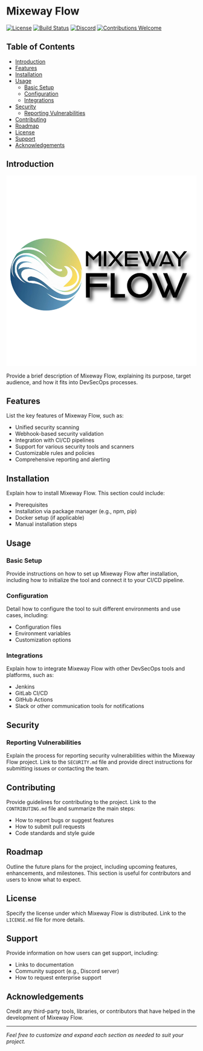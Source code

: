 # Mixeway Flow

[![License](https://img.shields.io/badge/license-YourLicense-blue.svg)](LICENSE.md)
[![Build Status](https://img.shields.io/github/actions/workflow/status/your-repo/mixeway-flow/build.yml)](https://github.com/your-repo/mixeway-flow/actions)
[![Discord](https://img.shields.io/discord/your-discord-id.svg)](https://discord.gg/76RY2Y82)
[![Contributions Welcome](https://img.shields.io/badge/contributions-welcome-brightgreen.svg)](CONTRIBUTING.md)

## Table of Contents

- [Introduction](#introduction)
- [Features](#features)
- [Installation](#installation)
- [Usage](#usage)
    - [Basic Setup](#basic-setup)
    - [Configuration](#configuration)
    - [Integrations](#integrations)
- [Security](#security)
    - [Reporting Vulnerabilities](#reporting-vulnerabilities)
- [Contributing](#contributing)
- [Roadmap](#roadmap)
- [License](#license)
- [Support](#support)
- [Acknowledgements](#acknowledgements)

## Introduction
![Mixeway Flow](.github/img/logo_vertical.png "a title")


Provide a brief description of Mixeway Flow, explaining its purpose, target audience, and how it fits into DevSecOps processes.

## Features

List the key features of Mixeway Flow, such as:

- Unified security scanning
- Webhook-based security validation
- Integration with CI/CD pipelines
- Support for various security tools and scanners
- Customizable rules and policies
- Comprehensive reporting and alerting

## Installation

Explain how to install Mixeway Flow. This section could include:

- Prerequisites
- Installation via package manager (e.g., npm, pip)
- Docker setup (if applicable)
- Manual installation steps

## Usage

### Basic Setup

Provide instructions on how to set up Mixeway Flow after installation, including how to initialize the tool and connect it to your CI/CD pipeline.

### Configuration

Detail how to configure the tool to suit different environments and use cases, including:

- Configuration files
- Environment variables
- Customization options

### Integrations

Explain how to integrate Mixeway Flow with other DevSecOps tools and platforms, such as:

- Jenkins
- GitLab CI/CD
- GitHub Actions
- Slack or other communication tools for notifications

## Security

### Reporting Vulnerabilities

Explain the process for reporting security vulnerabilities within the Mixeway Flow project. Link to the `SECURITY.md` file and provide direct instructions for submitting issues or contacting the team.

## Contributing

Provide guidelines for contributing to the project. Link to the `CONTRIBUTING.md` file and summarize the main steps:

- How to report bugs or suggest features
- How to submit pull requests
- Code standards and style guide

## Roadmap

Outline the future plans for the project, including upcoming features, enhancements, and milestones. This section is useful for contributors and users to know what to expect.

## License

Specify the license under which Mixeway Flow is distributed. Link to the `LICENSE.md` file for more details.

## Support

Provide information on how users can get support, including:

- Links to documentation
- Community support (e.g., Discord server)
- How to request enterprise support

## Acknowledgements

Credit any third-party tools, libraries, or contributors that have helped in the development of Mixeway Flow.

---

*Feel free to customize and expand each section as needed to suit your project.*
